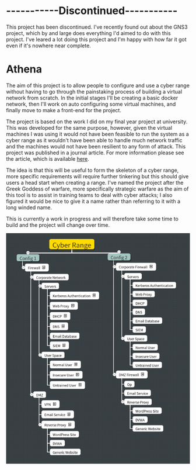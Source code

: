 # -----------Discontinued-----------

This project has been discontinued. I've recently found out about the GNS3 project, which by and large does everything I'd aimed to do with this project. I've leared a lot doing this project and I'm happy with how far it got even if it's nowhere near complete.

# Athena
The aim of this project is to allow people to configure and use a cyber range without having to go through the painstaking process of building a virtual network from scratch. In the initial stages I'll be creating a basic docker network, then I'll work on auto configuring some virtual machines, and finally move to make a front-end for the project.

The project is based on the work I did on my final year project at university. This was developed for the same purpose, however, given the virtual machines I was using it would not have been feasible to run the system as a cyber range as it wouldn't have been able to handle much network traffic and the machines would not have been resilient to any form of attack. This project was published in a journal article. For more information please see the article, which is available [here](https://www.mdpi.com/2224-2708/6/3/16).

The idea is that this will be useful to form the skeleton of a cyber range, more specific requirements will require further tinkering but this should give users a head start when creating a range. I've named the project after the Greek Goddess of warfare, more specifically strategic warfare as the aim of this tool is to assist in training teams to deal with cyber attacks; I also figured it would be nice to give it a name rather than referring to it with a long winded name.

This is currently a work in progress and will therefore take some time to build and the project will change over time.

![Range pic](rangeDiagram.png)
